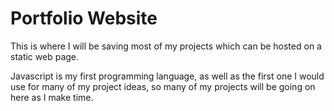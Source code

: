 # Portfolio Website

This is where I will be saving most of my projects which can be hosted on a static web page. 

Javascript is my first programming language, as well as the first one I would use for many of my project ideas, 
so many of my projects will be going on here as I make time.
